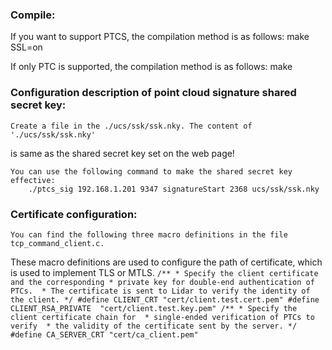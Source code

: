 ### Compile:

If you want to support PTCS, the compilation method is as follows:
    make SSL=on

If only PTC is supported, the compilation method is as follows:
    make

### Configuration description of point cloud signature shared secret key:

    Create a file in the ./ucs/ssk/ssk.nky. The content of './ucs/ssk/ssk.nky' 
is same as the shared secret key set on the web page!

    You can use the following command to make the shared secret key effective:
        ./ptcs_sig 192.168.1.201 9347 signatureStart 2368 ucs/ssk/ssk.nky

### Certificate configuration:

    You can find the following three macro definitions in the file tcp_command_client.c. 
These macro definitions are used to configure the path of certificate, which is used to 
implement TLS or MTLS.
        ```
        /**
        * Specify the client certificate and the corresponding
        * private key for double-end authentication of PTCs. 
        * The certificate is sent to Lidar to verify the identity of the client.
        */
        #define CLIENT_CRT "cert/client.test.cert.pem"
        #define CLIENT_RSA_PRIVATE  "cert/client.test.key.pem"
        /**
        * Specify the client certificate chain for 
        * single-ended verification of PTCs to verify 
        * the validity of the certificate sent by the server.
        */
        #define CA_SERVER_CRT "cert/ca_client.pem"
        ```
